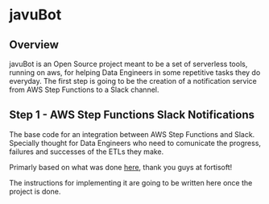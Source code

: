 # javuBot 

## Overview

javuBot is an Open Source project meant to be a set of serverless tools, running on aws, for helping Data Engineers in some repetitive tasks they do everyday. The first step is going to be the creation of a notification service from AWS Step Functions to a Slack channel.

## Step 1 - AWS Step Functions Slack Notifications

The base code for an integration between AWS Step Functions and Slack. Specially thought for Data Engineers who need to comunicate the progress, failures and successes of the ETLs they make.

Primarly based on what was done [here](https://www.fortisoft.io/send-your-aws-step-functions-execution-result-to-slack/), thank you guys at fortisoft!

The instructions for implementing it are going to be written here once the project is done.
